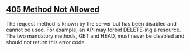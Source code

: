 ## [405 Method Not Allowed](https://developer.mozilla.org/en-US/docs/Web/HTTP/Status/405)
The request method is known by the server but has been disabled and cannot be used. For example, an API may forbid DELETE-ing a resource. The two mandatory methods, GET and HEAD, must never be disabled and should not return this error code.
